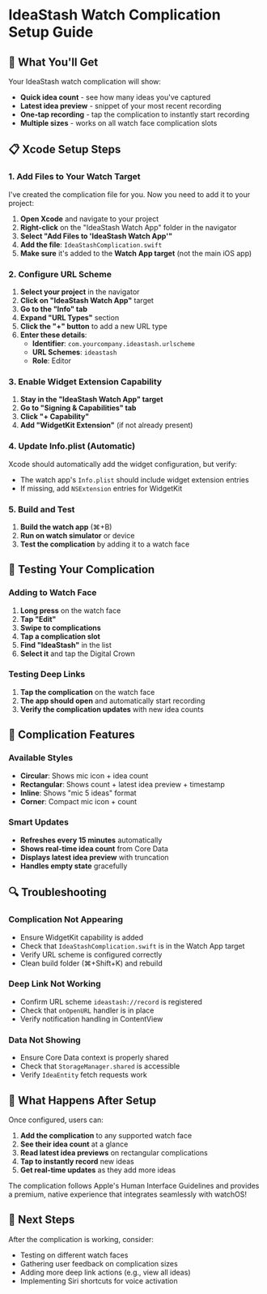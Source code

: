# IdeaStash Watch Complication Setup Guide

## 🎯 What You'll Get
Your IdeaStash watch complication will show:
- **Quick idea count** - see how many ideas you've captured
- **Latest idea preview** - snippet of your most recent recording
- **One-tap recording** - tap the complication to instantly start recording
- **Multiple sizes** - works on all watch face complication slots

## 📋 Xcode Setup Steps

### 1. Add Files to Your Watch Target
I've created the complication file for you. Now you need to add it to your project:

1. **Open Xcode** and navigate to your project
2. **Right-click** on the "IdeaStash Watch App" folder in the navigator
3. **Select "Add Files to 'IdeaStash Watch App'"**
4. **Add the file**: `IdeaStashComplication.swift`
5. **Make sure** it's added to the **Watch App target** (not the main iOS app)

### 2. Configure URL Scheme
1. **Select your project** in the navigator
2. **Click on "IdeaStash Watch App"** target
3. **Go to the "Info" tab**
4. **Expand "URL Types"** section
5. **Click the "+" button** to add a new URL type
6. **Enter these details**:
   - **Identifier**: `com.yourcompany.ideastash.urlscheme`
   - **URL Schemes**: `ideastash`
   - **Role**: Editor

### 3. Enable Widget Extension Capability
1. **Stay in the "IdeaStash Watch App" target**
2. **Go to "Signing & Capabilities" tab**
3. **Click "+ Capability"**
4. **Add "WidgetKit Extension"** (if not already present)

### 4. Update Info.plist (Automatic)
Xcode should automatically add the widget configuration, but verify:
- The watch app's `Info.plist` should include widget extension entries
- If missing, add `NSExtension` entries for WidgetKit

### 5. Build and Test
1. **Build the watch app** (⌘+B)
2. **Run on watch simulator** or device
3. **Test the complication** by adding it to a watch face

## 🔧 Testing Your Complication

### Adding to Watch Face
1. **Long press** on the watch face
2. **Tap "Edit"**
3. **Swipe to complications**
4. **Tap a complication slot**
5. **Find "IdeaStash"** in the list
6. **Select it** and tap the Digital Crown

### Testing Deep Links
1. **Tap the complication** on the watch face
2. **The app should open** and automatically start recording
3. **Verify the complication updates** with new idea counts

## 🎨 Complication Features

### Available Styles
- **Circular**: Shows mic icon + idea count
- **Rectangular**: Shows count + latest idea preview + timestamp
- **Inline**: Shows "mic 5 ideas" format
- **Corner**: Compact mic icon + count

### Smart Updates
- **Refreshes every 15 minutes** automatically
- **Shows real-time idea count** from Core Data
- **Displays latest idea preview** with truncation
- **Handles empty state** gracefully

## 🔍 Troubleshooting

### Complication Not Appearing
- Ensure WidgetKit capability is added
- Check that `IdeaStashComplication.swift` is in the Watch App target
- Verify URL scheme is configured correctly
- Clean build folder (⌘+Shift+K) and rebuild

### Deep Link Not Working
- Confirm URL scheme `ideastash://record` is registered
- Check that `onOpenURL` handler is in place
- Verify notification handling in ContentView

### Data Not Showing
- Ensure Core Data context is properly shared
- Check that `StorageManager.shared` is accessible
- Verify `IdeaEntity` fetch requests work

## 🚀 What Happens After Setup

Once configured, users can:
1. **Add the complication** to any supported watch face
2. **See their idea count** at a glance
3. **Read latest idea previews** on rectangular complications
4. **Tap to instantly record** new ideas
5. **Get real-time updates** as they add more ideas

The complication follows Apple's Human Interface Guidelines and provides a premium, native experience that integrates seamlessly with watchOS!

## 📱 Next Steps
After the complication is working, consider:
- Testing on different watch faces
- Gathering user feedback on complication sizes
- Adding more deep link actions (e.g., view all ideas)
- Implementing Siri shortcuts for voice activation 